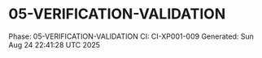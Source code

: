 # 05-VERIFICATION-VALIDATION
Phase: 05-VERIFICATION-VALIDATION
CI: CI-XP001-009
Generated: Sun Aug 24 22:41:28 UTC 2025
